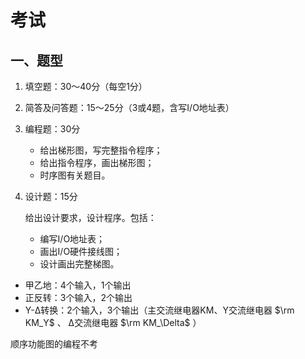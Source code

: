# 考试

## 一、题型

1. 填空题：30～40分（每空1分）

2. 简答及问答题：15～25分（3或4题，含写I/O地址表）

3. 编程题：30分

   * 给出梯形图，写完整指令程序；
   * 给出指令程序，画出梯形图；
   * 时序图有关题目。

4. 设计题：15分

   给出设计要求，设计程序。包括：

   * 编写I/O地址表；
   * 画出I/O硬件接线图；
   * 设计画出完整梯图。

* 甲乙地：4个输入，1个输出
* 正反转：3个输入，2个输出
* Y-Δ转换：2个输入，3个输出（主交流继电器KM、Y交流继电器 $\rm KM_Y$ 、 Δ交流继电器 $\rm KM_\Delta$ ）

顺序功能图的编程不考